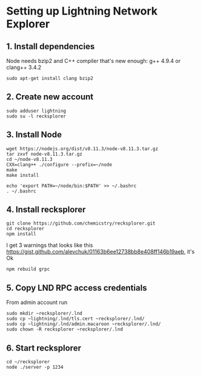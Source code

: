 # Setting up Lightning Network Explorer

## 1. Install dependencies

Node needs bzip2 and C++ compiler that's new enough: g++ 4.9.4 or clang++ 3.4.2 

    sudo apt-get install clang bzip2
    
## 2. Create new account
    sudo adduser lightning
    sudo su -l recksplorer

## 3. Install Node
    wget https://nodejs.org/dist/v8.11.3/node-v8.11.3.tar.gz
    tar zxvf node-v8.11.3.tar.gz
    cd ~/node-v8.11.3
    CXX=clang++ ./configure --prefix=~/node
    make
    make install

    echo 'export PATH=~/node/bin:$PATH' >> ~/.bashrc
    . ~/.bashrc
    
## 4. Install recksplorer

    git clone https://github.com/chemicstry/recksplorer.git
    cd recksplorer
    npm install 

I get 3 warnings that looks like this https://gist.github.com/alevchuk/01163b6ee12738bb8e408ff146b19aeb, it's Ok
    
    npm rebuild grpc
    
## 5. Copy LND RPC access credentials

From admin account run

    sudo mkdir ~recksplorer/.lnd
    sudo cp ~lightning/.lnd/tls.cert ~recksplorer/.lnd/
    sudo cp ~lightning/.lnd/admin.macaroon ~recksplorer/.lnd/
    sudo chown -R recksplorer ~recksplorer/.lnd
    
## 6. Start recksplorer

    cd ~/recksplorer
    node ./server -p 1234

